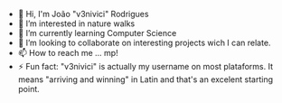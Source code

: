 - 👋 Hi, I'm João "v3nivici" Rodrigues
- 👀 I’m interested in nature walks
- 🌱 I’m currently learning Computer Science
- 💞️ I’m looking to collaborate on interesting projects wich I can relate.
- 📫 How to reach me ... mp!
- ⚡ Fun fact: "v3nivici" is actually my username on most plataforms. It means "arriving and winning" in Latin and that's an excelent starting point.

<!---
v3nivici/v3nivici is a ✨ special ✨ repository because its `README.md` (this file) appears on your GitHub profile.
You can click the Preview link to take a look at your changes.
--->
